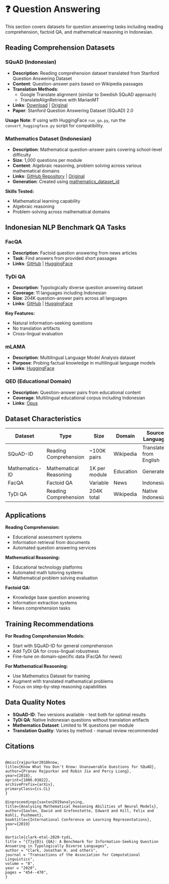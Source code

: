 # ❓ Question Answering

This section covers datasets for question answering tasks including reading comprehension, factoid QA, and mathematical reasoning in Indonesian.

## Reading Comprehension Datasets

### SQuAD (Indonesian)
- **Description**: Reading comprehension dataset translated from Stanford Question Answering Dataset
- **Content**: Question-answer pairs based on Wikipedia passages
- **Translation Methods**: 
  - Google Translate alignment (similar to Swedish SQuAD approach)
  - TranslateAlignRetrieve with MarianMT
- **Links**: [Download](https://stor.akmal.dev/squad/) | [Original](https://rajpurkar.github.io/SQuAD-explorer/)
- **Paper**: Stanford Question Answering Dataset (SQuAD) 2.0

**Usage Note**: If using with HuggingFace `run_qa.py`, run the `convert_huggingface.py` script for compatibility.

### Mathematics Dataset (Indonesian)
- **Description**: Mathematical question-answer pairs covering school-level difficulty
- **Size**: 1,000 questions per module
- **Content**: Algebraic reasoning, problem solving across various mathematical domains
- **Links**: [GitHub Repository](https://github.com/Wikidepia/indonesia_dataset/tree/master/question-answering/mathematics_dataset) | [Original](https://github.com/deepmind/mathematics_dataset)
- **Generation**: Created using [mathematics_dataset_id](https://github.com/Wikidepia/mathematics_dataset_id)

**Skills Tested:**
- Mathematical learning capability
- Algebraic reasoning
- Problem-solving across mathematical domains

## Indonesian NLP Benchmark QA Tasks

### FacQA
- **Description**: Factoid question answering from news articles
- **Task**: Find answers from provided short passages
- **Links**: [GitHub](https://github.com/IndoNLP/indonlu/tree/master/dataset/facqa_qa-factoid-itb) | [HuggingFace](https://huggingface.co/datasets/SEACrowd/facqa)

### TyDi QA
- **Description**: Typologically diverse question answering dataset
- **Coverage**: 11 languages including Indonesian
- **Size**: 204K question-answer pairs across all languages
- **Links**: [GitHub](https://github.com/google-research-datasets/tydiqa) | [HuggingFace](https://huggingface.co/datasets/SEACrowd/tydiqa)

**Key Features:**
- Natural information-seeking questions
- No translation artifacts
- Cross-lingual evaluation

### mLAMA
- **Description**: Multilingual Language Model Analysis dataset
- **Purpose**: Probing factual knowledge in multilingual language models
- **Links**: [HuggingFace](https://huggingface.co/datasets/cis-lmu/m_lama)

### QED (Educational Domain)
- **Description**: Question-answer pairs from educational content
- **Coverage**: Multilingual educational corpus including Indonesian
- **Links**: [Opus](https://opus.nlpl.eu/QED.php)

## Dataset Characteristics

| Dataset | Type | Size | Domain | Source Language |
|---------|------|------|---------|-----------------|
| SQuAD-ID | Reading Comprehension | ~100K pairs | Wikipedia | Translated from English |
| Mathematics-ID | Mathematical Reasoning | 1K per module | Education | Generated |
| FacQA | Factoid QA | Variable | News | Indonesian |
| TyDi QA | Reading Comprehension | 204K total | Wikipedia | Native Indonesian |

## Applications

**Reading Comprehension:**
- Educational assessment systems
- Information retrieval from documents
- Automated question answering services

**Mathematical Reasoning:**
- Educational technology platforms
- Automated math tutoring systems
- Mathematical problem solving evaluation

**Factoid QA:**
- Knowledge base question answering
- Information extraction systems
- News comprehension tasks

## Training Recommendations

**For Reading Comprehension Models:**
- Start with SQuAD-ID for general comprehension
- Add TyDi QA for cross-lingual robustness
- Fine-tune on domain-specific data (FacQA for news)

**For Mathematical Reasoning:**
- Use Mathematics Dataset for training
- Augment with translated mathematical problems
- Focus on step-by-step reasoning capabilities

## Data Quality Notes

- **SQuAD-ID**: Two versions available - test both for optimal results
- **TyDi QA**: Native Indonesian questions without translation artifacts
- **Mathematics Dataset**: Limited to 1K questions per module
- **Translation Quality**: Varies by method - manual review recommended

## Citations

```

@misc{rajpurkar2018know,
title={Know What You Don't Know: Unanswerable Questions for SQuAD},
author={Pranav Rajpurkar and Robin Jia and Percy Liang},
year={2018},
eprint={1806.03822},
archivePrefix={arXiv},
primaryClass={cs.CL}
}

@inproceedings{saxton2019analysing,
title={Analysing Mathematical Reasoning Abilities of Neural Models},
author={Saxton, David and Grefenstette, Edward and Hill, Felix and Kohli, Pushmeet},
booktitle={International Conference on Learning Representations},
year={2019}
}

@article{clark-etal-2020-tydi,
title = "{T}y{D}i {QA}: A Benchmark for Information-Seeking Question Answering in Typologically Diverse Languages",
author = "Clark, Jonathan H. and others",
journal = "Transactions of the Association for Computational Linguistics",
volume = "8",
year = "2020",
pages = "454--470",
}

```
